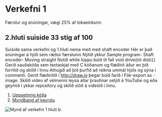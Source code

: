 #  Verkefni 1 
Færslur og snúningar,  vægi 25% af lokaeinkunn

## 2.hluti suiside 33 stig af 100 
Suiside sama verkefni og 1.hluti nema með með shaft encoder Hér er það snúningar á hjóli sem ræður færslunni Nýtið ykkur Sample program- Shaft encoder- Moving straight Notið while lúppu búið til fall void drive(int dist){} Gerið sauðakóða sem textaskjal með C kóðanum og flæðirit áður en þið forritið og skilið í Innu Athugið að þið þurfið að reikna ummál hjóls og sýna í commenti. Gerið flæðiritið í http://draw.io þegar búið farið í File-export as - image. Skilið video af vélmenni leysa allar þrautinar setjið á YouTube og eða geymið í ykkar repository og skilið slóð á videóið í Innu.

1. [Uppsetning kóða]()
2. [Myndband af keyrslu]()

![Mynd af verkefni 1 hluti b](/verkefni/verkefni1b.png).
